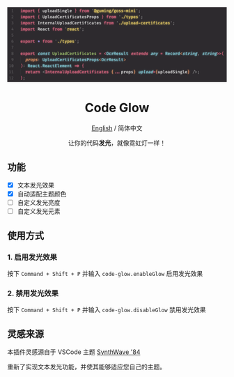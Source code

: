 <div align="center">
  <img src="./banner.png" width="1000" alt="icon"/>

<h1 align="center">Code Glow</h1>

[English](./README.md) / 简体中文

让你的代码**发光**，就像霓虹灯一样！

</div>

## 功能

- [x] 文本发光效果
- [x] 自动适配主题颜色
- [ ] 自定义发光亮度
- [ ] 自定义发光元素

## 使用方式

### 1. 启用发光效果

按下 `Command + Shift + P` 并输入 `code-glow.enableGlow` 启用发光效果

### 2. 禁用发光效果

按下 `Command + Shift + P` 并输入 `code-glow.disableGlow` 禁用发光效果

## 灵感来源

本插件灵感源自于 VSCode 主题 [SynthWave '84](https://marketplace.visualstudio.com/items?itemName=RobbOwen.synthwave-vscode)

重新了实现文本发光功能，并使其能够适应您自己的主题。
